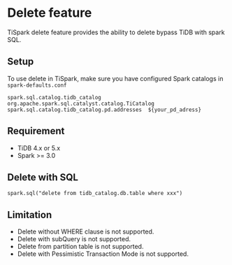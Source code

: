 # Delete feature

TiSpark delete feature provides the ability to delete bypass TiDB with spark SQL.

## Setup
To use delete in TiSpark, make sure you have configured Spark catalogs in `spark-defaults.conf`
```
spark.sql.catalog.tidb_catalog  org.apache.spark.sql.catalyst.catalog.TiCatalog
spark.sql.catalog.tidb_catalog.pd.addresses  ${your_pd_adress}
```

## Requirement
- TiDB 4.x or 5.x
- Spark >= 3.0

## Delete with SQL
```
spark.sql("delete from tidb_catalog.db.table where xxx")
```

## Limitation
- Delete without WHERE clause is not supported.
- Delete with subQuery is not supported.
- Delete from partition table is not supported.
- Delete with Pessimistic Transaction Mode is not supported.


